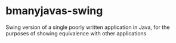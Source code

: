 # bmanyjavas-swing
Swing version of a single poorly written application in Java, for the purposes of showing equivalence with other applications
